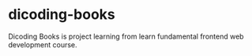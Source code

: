 # dicoding-books
Dicoding Books is project learning from learn fundamental frontend web development course.
